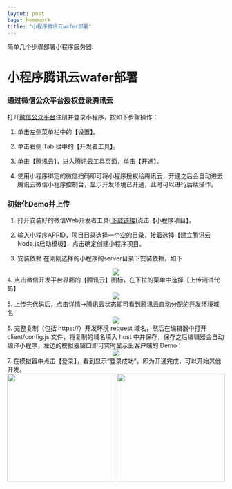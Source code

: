 ```yaml
---
layout: post
tags: homework
title: "小程序腾讯云wafer部署"
---
```

简单几个步骤部署小程序服务器.

# 小程序腾讯云wafer部署
### 通过微信公众平台授权登录腾讯云
打开[微信公众平台](https://mp.weixin.qq.com/)注册并登录小程序，按如下步骤操作：

1. 单击左侧菜单栏中的【设置】。

2. 单击右侧 Tab 栏中的【开发者工具】。

3. 单击【腾讯云】，进入腾讯云工具页面，单击【开通】。

4. 使用小程序绑定的微信扫码即可将小程序授权给腾讯云，开通之后会自动进去腾讯云微信小程序控制台，显示开发环境已开通，此时可以进行后续操作。

### 初始化Demo并上传
1. 打开安装好的微信Web开发者工具([下载链接](https://mp.weixin.qq.com/debug/wxadoc/dev/devtools/download.html))点击【小程序项目】。

2. 输入小程序APPID，项目目录选择一个空的目录，接着选择【建立腾讯云Node.js启动模板】，点击确定创建小程序项目。

3. 安装依赖
在刚刚选择的小程序的server目录下安装依赖，如下

<center>
	<img src="https://github.com/Heimzeng/Heimzeng.github.io/blob/master/assets/img/post/waferGettingStart/1529830930428.png?raw=true">
</center>
4. 点击微信开发平台界面的【腾讯云】图标，在下拉的菜单中选择【上传测试代码】

<center>
	<img src="https://github.com/Heimzeng/Heimzeng.github.io/blob/master/assets/img/post/waferGettingStart/1529830757488.png?raw=true">
</center>
5. 上传完代码后，点击详情->腾讯云状态即可看到腾讯云自动分配的开发环境域名

<center>
	<img src="https://github.com/Heimzeng/Heimzeng.github.io/blob/master/assets/img/post/waferGettingStart/1529831238435.png?raw=true">
</center>
6. 完整复制（包括 https://）开发环境 request 域名，然后在编辑器中打开 client/config.js 文件，将复制的域名填入 host 中并保存，保存之后编辑器会自动编译小程序，左边的模拟器窗口即可实时显示出客户端的 Demo：

<center>
	<img src="https://github.com/Heimzeng/Heimzeng.github.io/blob/master/assets/img/post/waferGettingStart/1529831701295.png?raw=true">
</center>
7. 在模拟器中点击【登录】，看到显示“登录成功”，即为开通完成，可以开始其他开发。

<center>
	<img src="https://github.com/Heimzeng/Heimzeng.github.io/blob/master/assets/img/post/waferGettingStart/1529831751696.png?raw=true" width="250px"> <img src="https://github.com/Heimzeng/Heimzeng.github.io/blob/master/assets/img/post/waferGettingStart/1529831812170.png?raw=true" width="250px"> 
</center>